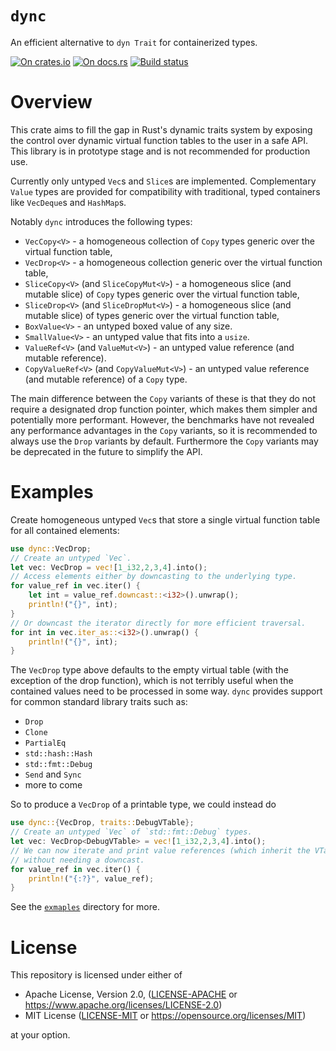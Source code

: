 # `dync`

An efficient alternative to `dyn Trait` for containerized types.

[![On crates.io](https://img.shields.io/crates/v/dync.svg)](https://crates.io/crates/dync)
[![On docs.rs](https://docs.rs/dync/badge.svg)](https://docs.rs/dync/)
[![Build status](https://github.com/elrnv/dync/workflows/CI/badge.svg)](https://github.com/elrnv/dync/actions?query=workflow%3ACI)

# Overview

This crate aims to fill the gap in Rust's dynamic traits system by exposing the control over dynamic
virtual function tables to the user in a safe API. This library is in prototype stage and is not
recommended for production use.

Currently only untyped `Vec`s and `Slice`s are implemented. Complementary `Value` types
are provided for compatibility with traditional, typed containers like `VecDeque`s and `HashMap`s.

Notably `dync` introduces the following types:
 - `VecCopy<V>` - a homogeneous collection of `Copy` types generic over the virtual function table, 
 - `VecDrop<V>` - a homogeneous collection generic over the virtual function table, 
 - `SliceCopy<V>` (and `SliceCopyMut<V>`) - a homogeneous slice (and mutable slice) of `Copy` types generic over the virtual function table, 
 - `SliceDrop<V>` (and `SliceDropMut<V>`) - a homogeneous slice (and mutable slice) of types generic over the virtual function table, 
 - `BoxValue<V>` - an untyped boxed value of any size.
 - `SmallValue<V>` - an untyped value that fits into a `usize`.
 - `ValueRef<V>` (and `ValueMut<V>`) - an untyped value reference (and mutable reference).
 - `CopyValueRef<V>` (and `CopyValueMut<V>`) - an untyped value reference (and mutable reference) of
   a `Copy` type.

The main difference between the `Copy` variants of these is that they do not require a designated drop
function pointer, which makes them simpler and potentially more performant. However, the benchmarks
have not revealed any performance advantages in the `Copy` variants, so it is recommended to always
use the `Drop` variants by default. Furthermore the `Copy` variants may be deprecated in the future to
simplify the API.


# Examples

Create homogeneous untyped `Vec`s that store a single virtual function table for all contained
elements:
```rust
use dync::VecDrop;
// Create an untyped `Vec`.
let vec: VecDrop = vec![1_i32,2,3,4].into();
// Access elements either by downcasting to the underlying type.
for value_ref in vec.iter() {
    let int = value_ref.downcast::<i32>().unwrap();
    println!("{}", int);
}
// Or downcast the iterator directly for more efficient traversal.
for int in vec.iter_as::<i32>().unwrap() {
    println!("{}", int);
}
```

The `VecDrop` type above defaults to the empty virtual table (with the exception of the drop
function), which is not terribly useful when the contained values need to be processed in
some way.  `dync` provides support for common standard library traits such as:
- `Drop`
- `Clone`
- `PartialEq`
- `std::hash::Hash`
- `std::fmt::Debug`
- `Send` and `Sync`
- more to come

So to produce a `VecDrop` of a printable type, we could instead do
```rust
use dync::{VecDrop, traits::DebugVTable};
// Create an untyped `Vec` of `std::fmt::Debug` types.
let vec: VecDrop<DebugVTable> = vec![1_i32,2,3,4].into();
// We can now iterate and print value references (which inherit the VTable from the container)
// without needing a downcast.
for value_ref in vec.iter() {
    println!("{:?}", value_ref);
}
```

See the [`exmaples`](/examples) directory for more.

# License

This repository is licensed under either of

 * Apache License, Version 2.0, ([LICENSE-APACHE](LICENSE-APACHE) or https://www.apache.org/licenses/LICENSE-2.0)
 * MIT License ([LICENSE-MIT](LICENSE-MIT) or https://opensource.org/licenses/MIT)

at your option.
